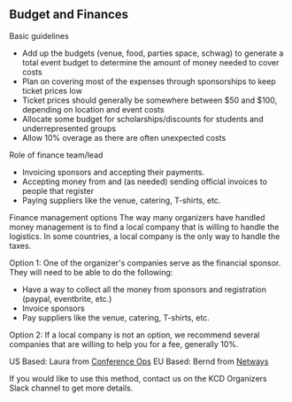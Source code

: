## Budget and Finances
Basic guidelines

* Add up the budgets (venue, food, parties space, schwag) to generate a total event budget to determine the amount of money needed to cover costs
* Plan on covering most of the expenses through sponsorships to keep ticket prices low
* Ticket prices should generally be somewhere between $50 and $100, depending on location and event costs
* Allocate some budget for scholarships/discounts for students and underrepresented groups
* Allow 10% overage as there are often unexpected costs

Role of finance team/lead
* Invoicing sponsors and accepting their payments.
* Accepting money from and (as needed) sending official invoices to people that register
* Paying suppliers like the venue, catering, T-shirts, etc.

Finance management options
The way many  organizers have handled money management is to find a local company that is willing to handle the logistics. In some countries, a local company is the only way to handle the taxes.

Option 1: One of the organizer's companies serve as the financial sponsor. They will need to be able to do the following:
* Have a way to collect all the money from sponsors and registration (paypal, eventbrite, etc.)
* Invoice sponsors 
* Pay suppliers like the venue, catering, T-shirts, etc.

Option 2: If a local company is not an option, we recommend several companies that are willing to help you for a fee, generally 10%. 

US Based: Laura from [Conference Ops](http://www.conferenceops.com)
EU Based: Bernd from [Netways](http://www.netways.com)

If you would like to use this method, contact us on the KCD Organizers Slack channel to get more details.


